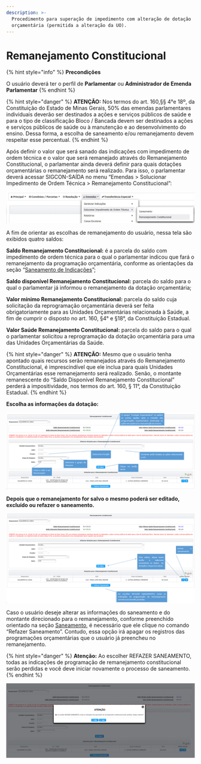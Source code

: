 ```yaml
---
description: >-
  Procedimento para superação de impedimento com alteração de dotação
  orçamentária (permitida a alteração da UO).
---
```


# Remanejamento Constitucional

{% hint style="info" %}
**Precondições**

O usuário deverá ter o perfil de **Parlamentar** ou **Administrador de Emenda Parlamentar**
{% endhint %}

{% hint style="danger" %}
**ATENÇÃO:** Nos termos do art. 160,§§ 4°e 18º, da Constituição do Estado de Minas Gerais, 50% das emendas parlamentares individuais deverão ser destinados a ações e serviços públicos de saúde e para o tipo de classificação Bloco / Bancada devem ser destinados a ações e serviços públicos de saúde ou à manutenção e ao desenvolvimento do ensino. Dessa forma, a escolha de saneamento e/ou remanejamento devem respeitar esse percentual.
{% endhint %}

Após definir o valor que será sanado das indicações com impedimento de ordem técnica e o valor que será remanejado através do Remanejamento Constitucional, o parlamentar ainda deverá definir para quais dotações orçamentárias o remanejamento será realizado. Para isso, o parlamentar deverá acessar SIGCON-SAÍDA no menu “Emendas &gt; Solucionar Impedimento de Ordem Técnica &gt; Remanejamento Constitucional”:

![](../.gitbook/assets/image%20%28292%29.png)

A fim de orientar as escolhas de remanejamento do usuário, nessa tela são exibidos quatro saldos:

**Saldo Remanejamento Constitucional:** é a parcela do saldo com impedimento de ordem técnica para o qual o parlamentar indicou que fará o remanejamento da programação orçamentária, conforme as orientações da seção “[Saneamento de Indicações](saneamento.md)”;

**Saldo disponível Remanejamento Constitucional:** parcela do saldo para o qual o parlamentar já informou o remanejamento da dotação orçamentária;

**Valor mínimo Remanejamento Constitucional:** parcela do saldo cuja solicitação da reprogramação orçamentária deverá ser feita obrigatoriamente para as Unidades Orçamentárias relacionada à Saúde, a fim de cumprir o disposto no art. 160, §4° e §18°, da Constituição Estadual. 

**Valor Saúde Remanejamento Constitucional:** parcela do saldo para o qual o parlamentar solicitou a reprogramação da dotação orçamentária para uma das Unidades Orçamentárias da Saúde.

{% hint style="danger" %}
**ATENÇÃO:** Mesmo que o usuário tenha apontado quais recursos serão remanejados através do Remanejamento Constitucional, é imprescindível que ele inclua para quais Unidades Orçamentárias esse remanejamento será realizado.  Senão,  o montante remanescente do “Saldo Disponível Remanejamento Constitucional” perderá a impositividade, nos termos do art. 160, § 11°, da Constituição Estadual.
{% endhint %}

**Escolha as informações da dotação:**

![](../.gitbook/assets/image%20%28291%29.png)

**Depois que o remanejamento for salvo o mesmo poderá ser editado, excluído  ou refazer o saneamento.**

![](../.gitbook/assets/image%20%28290%29.png)



Caso o usuário deseje alterar as informações do saneamento e do montante direcionado para o remanejamento, conforme preenchido orientado na seção [Saneamento](saneamento.md), é necessário que ele clique no comando “Refazer Saneamento”. Contudo, essa opção irá apagar os registros das programações orçamentárias que o usuário já preencheu no remanejamento.

{% hint style="danger" %}
**Atenção:** Ao escolher REFAZER SANEAMENTO, todas as indicações de programação de remanejamento constitucional serão perdidas e você deve iniciar novamente o processo de saneamento.
{% endhint %}

![](../.gitbook/assets/image%20%28289%29.png)

